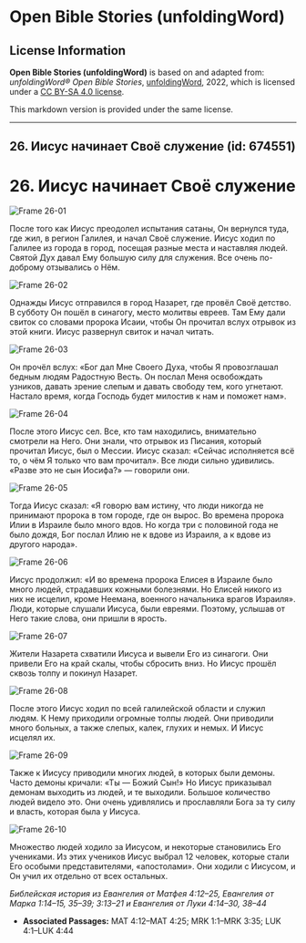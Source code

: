 # Open Bible Stories (unfoldingWord)

## License Information

**Open Bible Stories (unfoldingWord)** is based on and adapted from: _unfoldingWord® Open Bible Stories_, [unfoldingWord](https://unfoldingword.org/utw), 2022, which is licensed under a [CC BY-SA 4.0 license](https://creativecommons.org/licenses/by-sa/4.0/legalcode.en).

This markdown version is provided under the same license.



--------------------------------

## 26. Иисус начинает Своё служение (id: 674551)

26\. Иисус начинает Своё служение
=================================

![Frame 26-01](https://cdn.door43.org/obs/jpg/360px/obs-en-26-01.jpg)

После того как Иисус преодолел испытания сатаны, Он вернулся туда, где жил, в регион Галилея, и начал Своё служение. Иисус ходил по Галилее из города в город, посещая разные места и наставляя людей. Святой Дух давал Ему большую силу для служения. Все очень по\-доброму отзывались о Нём.

![Frame 26-02](https://cdn.door43.org/obs/jpg/360px/obs-en-26-02.jpg)

Однажды Иисус отправился в город Назарет, где провёл Своё детство. В субботу Он пошёл в синагогу, место молитвы евреев. Там Ему дали свиток со словами пророка Исаии, чтобы Он прочитал вслух отрывок из этой книги. Иисус развернул свиток и начал читать.

![Frame 26-03](https://cdn.door43.org/obs/jpg/360px/obs-en-26-03.jpg)

Он прочёл вслух: «Бог дал Мне Своего Духа, чтобы Я провозглашал бедным людям Радостную Весть. Он послал Меня освобождать узников, давать зрение слепым и давать свободу тем, кого угнетают. Настало время, когда Господь будет милостив к нам и поможет нам».

![Frame 26-04](https://cdn.door43.org/obs/jpg/360px/obs-en-26-04.jpg)

После этого Иисус сел. Все, кто там находились, внимательно смотрели на Него. Они знали, что отрывок из Писания, который прочитал Иисус, был о Мессии. Иисус сказал: «Сейчас исполняется всё то, о чём Я только что вам прочитал». Все люди сильно удивились. «Разве это не сын Иосифа?» — говорили они.

![Frame 26-05](https://cdn.door43.org/obs/jpg/360px/obs-en-26-05.jpg)

Тогда Иисус сказал: «Я говорю вам истину, что люди никогда не принимают пророка в том городе, где он вырос. Во времена пророка Илии в Израиле было много вдов. Но когда три с половиной года не было дождя, Бог послал Илию не к вдове из Израиля, а к вдове из другого народа».

![Frame 26-06](https://cdn.door43.org/obs/jpg/360px/obs-en-26-06.jpg)

Иисус продолжил: «И во времена пророка Елисея в Израиле было много людей, страдавших кожными болезнями. Но Елисей никого из них не исцелил, кроме Неемана, военного начальника врагов Израиля». Люди, которые слушали Иисуса, были евреями. Поэтому, услышав от Него такие слова, они пришли в ярость.

![Frame 26-07](https://cdn.door43.org/obs/jpg/360px/obs-en-26-07.jpg)

Жители Назарета схватили Иисуса и вывели Его из синагоги. Они привели Его на край скалы, чтобы сбросить вниз. Но Иисус прошёл сквозь толпу и покинул Назарет.

![Frame 26-08](https://cdn.door43.org/obs/jpg/360px/obs-en-26-08.jpg)

После этого Иисус ходил по всей галилейской области и служил людям. К Нему приходили огромные толпы людей. Они приводили много больных, а также слепых, калек, глухих и немых. И Иисус исцелял их.

![Frame 26-09](https://cdn.door43.org/obs/jpg/360px/obs-en-26-09.jpg)

Также к Иисусу приводили многих людей, в которых были демоны. Часто демоны кричали: «Ты — Божий Сын!» Но Иисус приказывал демонам выходить из людей, и те выходили. Большое количество людей видело это. Они очень удивлялись и прославляли Бога за ту силу и власть, которая была у Иисуса.

![Frame 26-10](https://cdn.door43.org/obs/jpg/360px/obs-en-26-10.jpg)

Множество людей ходило за Иисусом, и некоторые становились Его учениками. Из этих учеников Иисус выбрал 12 человек, которые стали Его особыми представителями, «апостолами». Они ходили с Иисусом, и Он учил их отдельно от всех остальных.

*Библейская история из Евангелия от Матфея 4:12–25, Евангелия от Марка 1:14–15, 35–39; 3:13–21 и Евангелия от Луки 4:14–30, 38–44*

* **Associated Passages:** MAT 4:12–MAT 4:25; MRK 1:1–MRK 3:35; LUK 4:1–LUK 4:44

